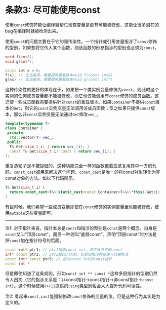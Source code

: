# 条款3: 尽可能使用const

使用`const`修饰符能让编译器帮忙检查变量是否有可能被修改，这能让很多潜在的bug在编译时就被检测出来。

使用`const`的问题主要在于它的强传染性。一个指针或引用变量指涉了`const`修饰的型别，如果想将它传入某个函数，则该函数的形参指涉的型别也必须为`const`。

```c++
void f(int&);
void g(int*);

const int x = 0;
f(x); // 无法编译，需要提供重载版本void f(const int&)
g(&x) // 无法编译，需要提供重载版本void g(const int*)
```

这种传染性的更好的体现在于，如果把一个类实例变量修饰为`const`，则此时这个实例的任何成员变量都不能被修改，而它也仅能调用有`const`修饰的成员函数。这迫使一些成员函数需要提供针对`const`的重载版本。如果`Container`不提供`const`版本的`Get`，则它的`cosnt`实例变量无法调用该成员函数；反之如果只提供`const`版本，那么非`const`实例变量无法通过`Get`修改`vec_`。

```c++
template<typename T>
class Container {
 private:
  std::vector<T> vec_;
 public:
  T& Get(size_t i) { return vec_[i]; }
  const T& Get(size_t i) const { return vec_[i]; }
};
```

重复造轮子是不被提倡的，这种功能完全一样的函数重载应该复用其中一方的代码，`const_cast`被用来解决这个问题。`const_cast`是唯一的将const对象转化为非const对象的方法。如以下代码所示。

```c++
T& Get(size_t i) {
  return const_cast<T&>(static_cast<const Container<T>&>(*this).Get(i));
}
```

有些时候，我们希望一些成员变量即使在`const`修饰的实例变量里也能被修改，使用`mutable`这些变量即可。

---

注1: 对于指针来说，指针本身是`const`和指涉的型别是`const`是两个概念。自身是`const`又叫“顶层const”，而另一种则叫“底层const”。声明“顶层const”的方法是把`const`加在指针符号的后面。

```c++
const int* ptr1; // ptr1指向const int，但它自己不是const
int* const ptr2; // ptr2是const的，但是它指涉的变量可以被修改
const int* const ptr3; // 指向const int的const指针
const int *
```

但是即使知道了这条规则，形如`const int ** const *`这样多层指针的型别仍然令人困扰（它的指涉关系是：非const指针->const指针->非const指针->`const int`）。这个时候使用`c++11`提供的`using`类型别名会大大提升代码可读性。

注2: 看起来`const_cast`能强制修改`const`修饰的变量的值，但是这种行为其实是为定义的。